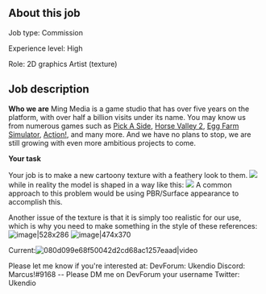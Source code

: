 ## About this job

Job type: Commission

Experience level: High

Role: 2D graphics Artist (texture)

## Job description

**Who we are**
Ming Media is a game studio that has over five years on the platform, with over half a billion visits under its name. You may know us from numerous games such as [Pick A Side](https://www.roblox.com/games/663655429/Pick-A-Side?refPageId=e2300cc5-1034-4ce6-aa21-ec43582f1de6), [Horse Valley 2](https://www.roblox.com/games/2830250344/Horse-Valley-2-BETA?refPageId=7b139857-6536-45c8-97d2-2a88e43f3750), [Egg Farm Simulator](https://www.roblox.com/games/1828509885/AUTO-EGGS-Egg-Farm-Simulator?refPageId=7b139857-6536-45c8-97d2-2a88e43f3750), [Action!](https://www.roblox.com/games/1069607513/Action?refPageId=887ffd69-244a-41b7-aa93-7df7e3e1af6f), and many more. And we have no plans to stop, we are still growing with even more ambitious projects to come. 

**Your task** 

Your job is to make a new cartoony texture with a feathery look to them.
![](https://media.discordapp.net/attachments/793150307974643714/793244993141080094/unknown.png)
while in reality the model is shaped in a way like this:
![](https://media.discordapp.net/attachments/793150307974643714/793245140466008094/unknown.png)
A common approach to this problem would be using PBR/Surface appearance to accomplish this.

Another issue of the texture is that it is simply too realistic for our use, which is why you need to make something in the style of these references: 
![image|528x286](upload://5KvGvt8KojFSrKt1AATP7gE4Z8N.png) 
![image|474x370](upload://tLGlzExcY0GBPNMwpmNPeUtJqjk.png) 

Current:![080d099e68f50042d2cd68ac1257eaad|video](upload://pucxP2WPotNVaM7v5OWDYl8NZhy.mp4) 


Please let me know if you're interested at:
DevForum: Ukendio
Discord: Marcus!#9168 -- Please DM me on DevForum your username
Twitter: Ukendio
